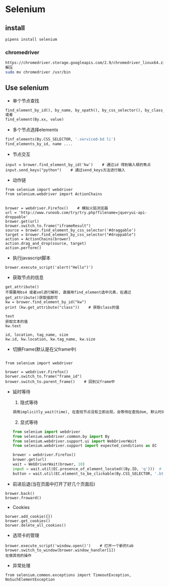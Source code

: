 
# Selenium

##  install
```bash
pipens install selenium
```

### chromedriver
```bash
https://chromedriver.storage.googleapis.com/2.9/chromedriver_linux64.zip
解压
sudo mv chromedriver /usr/bin
```

## Use selenium
* 单个节点查找
```python
find_element_by_id(), by_name, by_xpath(), by_css_selector(), by_class_name()
或者
find_element(By.xx, value)
```

* 多个节点选择elements
```python
finf_elements(By.CSS_SELECTOR, '.serviced-bd li')
find_elements_by_id, name ....
```
* 节点交互
```
input = brower.find_element_by_id('kw')    # 通过id 得到输入框的焦点
input.send_keys("python")    # 通过send_keys方法进行输入
```

* 动作链
```
from selenium import webdriver
from selenium.webdriver import ActionChains


brower = webdriver.Firefox()    # 模拟火狐浏览器
url = 'http://www.runoob.com/try/try.php?filename=jqueryui-api-droppable'
brower.get(url)
brower.switch_to.frame("iframeResult")
source = brower.find_element_by_css_selector('#draggable')
target = brower.find_element_by_css_selector("#droppable")
action = ActionChains(brower)
action.drag_and_drop(source, target)
action.perform()

```

* 执行javascript脚本
```
brower.execute_script('alert("Hello")')
```

* 获取节点的信息
```
get_attribute()
不需要用bs4 或者xml进行解析, 直接用find_element选中元素，在通过get_attribute()获取值即可
kw = brower.find_element_by_id("kw")
print (kw.get_attribute("class"))    # 获取class的值

text
获取文本的值
kw.text

id, location, tag_name, size
kw.id, kw.location, kw.tag_name, kw.size

```

* 切换Frame(默认是在父frame中)
```

from selenium import webdriver

brower = webdriver.Firefox()
borwer.switch_to.frame("frame_id")
brower.switch_to.parent_frame()    # 回到父frame中

```

* 延时等待
    1. 隐式等待
    ```python
    调用implicitly_wait(time), 在查找节点没有立即出现，会等待在查找dom, 默认时间是0
    ```
    2. 显式等待
    ```python
    from selenium import webdriver
    from selenium.webdriver.common.by import By
    from selenium.webdriver.support.ui import WebDriverWait
    from selenium.webdriver.support import expected_conditions as EC

    brower = webdriver.Firefox()
    brower.get(url)
    wait = WebDriverWait(brower, 10)
    input = wait.util(EC.presence_of_element_located((By.ID, 'q')))  # 当id=q的节点出现的时候，返回
    button = wait.util(EC.element_to_be_clickable(By.CSS_SELECTOR, '.btn-search'))    # 当btn按钮可以点击的时候返回
    ```

* 前进后退(当在页面中打开了好几个页面后)
```
brower.back()
brower.froward()
```

* Cookies
```
borwer.add_cookie({})
brower.get_cookies()
borwer.delete_all_cookies()
```

* 选项卡的管理
```
brower.execute_script('window.open()')    # 打开一个新的tab
brower.switch_to_window(brower.window_handler[1])
在做其他的操作
```

* 异常处理
```
from selenium.common.exceptions import TimeoutException, NoSuchElementException
```

